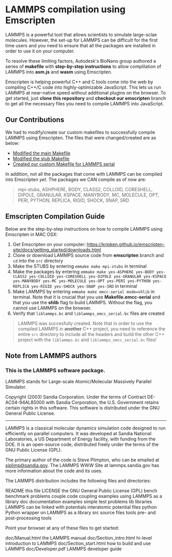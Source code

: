 # LAMMPS compilation using Emscripten

LAMMPS is a powerful tool that allows scientists to simulate large-sclae molecules. However, the set-up for LAMMPS can be difficult for the first time users and you need to ensure that all the packages are installed in order to use it on your computer.

To resolve these limiting factors, Autodesk's BioNano group authored a series of __makefile__ with __step-by-step instructions__ to allow complilation of LAMMPS into __asm.js__ and __wasm__ using Emscripten. 

Emscripten is helping powerful C++ and C tools come into the web by compiling C++/C code into highly-optimizable JavaScript. This lets us run LAMMPS at near-native speed without additional plugins on the browser. To get started, just __clone this repository__ and __checkout our emscripten__ branch to get all the necessary files you need to compile LAMMPS into JavaScript.


## Our Contributions 

We had to modify/create our custom makefiles to successfully compile LAMMPS using Emscripten. The files that were changed/created are as below:

* [Modified the main Makefile](https://github.com/dane1122/lammps/blob/emscripten/src/Makefile)
* [Modified the stub Makefile](https://github.com/dane1122/lammps/blob/emscripten/src/STUBS/Makefile)
* [Created our custom Makefile for LAMMPS serial](https://github.com/dane1122/lammps/blob/emscripten/src/MAKE/MINE/Makefile.emcc-serial)
 
In addition, not all the packages that come with LAMMPS can be compiled into Emscripten *yet*. The packages we CAN compile as of now are:
> mpi-stubs, ASHPHERE, BODY, CLASS2, COLLOID, CORESHELL, DIPOLE, GRANULAR, KSPACE, MANYBODY, MC, MOLECULE, OPT, PERI, PYTHON, REPLICA, RIGID, SHOCK, SNAP, SRD


## Emscripten Compilation Guide 

Below are the step-by-step instructions on how to compile LAMMPS using Emscripten in MAC OSX: 

1. Get Emscripten on your computer: https://kripken.github.io/emscripten-site/docs/getting_started/downloads.html
2. Clone or download LAMMPS source code from __emscripten__ branch and `cd` into the `src` directory
3. Make the STUBS by entering `emmake make mpi-stubs` in terminal
4. Make the packages by entering `emmake make yes-ASPHERE yes-BODY yes-CLASS2 yes-COLLOID yes-CORESHELL yes-DIPOLE yes-GRANULAR yes-KSPACE yes-MANYBODY yes-MC yes-MOLECULE yes-OPT yes-PERI yes-PYTHON yes-REPLICA yes-RIGID yes-SHOCK yes-SNAP yes-SRD` in terminal 
5. Make LAMMPS by entering `emmake make emcc-serial mode=shlib` in terminal. Note that it is crucial that you use __Makefile.emcc-serial__ and that you use the __shlib__ flag to build LAMMPS. Without the flag, you cannot use LAMMPS on the browser. 
6. Verify that `liblammps.bc` and `liblammps_emcc_serial.bc` files are created

> LAMMPS was succesfully created. Note that in order to use the compiled LAMMPS in __another__ C++ project, you need to reference the entire `src` directory to include all the headers and build the other C++ project with the `liblammps.bc` and `liblammps_emcc_serial.bc` files! 


## Note from LAMMPS authors
### This is the LAMMPS software package.
LAMMPS stands for Large-scale Atomic/Molecular Massively Parallel
Simulator.

Copyright (2003) Sandia Corporation.  Under the terms of Contract
DE-AC04-94AL85000 with Sandia Corporation, the U.S. Government retains
certain rights in this software.  This software is distributed under
the GNU General Public License.

----------------------------------------------------------------------

LAMMPS is a classical molecular dynamics simulation code designed to
run efficiently on parallel computers.  It was developed at Sandia
National Laboratories, a US Department of Energy facility, with
funding from the DOE.  It is an open-source code, distributed freely
under the terms of the GNU Public License (GPL).

The primary author of the code is Steve Plimpton, who can be emailed
at sjplimp@sandia.gov.  The LAMMPS WWW Site at lammps.sandia.gov has
more information about the code and its uses.

The LAMMPS distribution includes the following files and directories:

README			   this file
LICENSE			   the GNU General Public License (GPL)
bench			   benchmark problems
couple			   code coupling examples using LAMMPS as a library
doc			   documentation
examples		   simple test problems
lib			   libraries LAMMPS can be linked with
potentials		   interatomic potential files
python			   Python wrapper on LAMMPS as a library
src			   source files
tools			   pre- and post-processing tools

Point your browser at any of these files to get started:

doc/Manual.html	           the LAMMPS manual
doc/Section_intro.html	   hi-level introduction to LAMMPS
doc/Section_start.html	   how to build and use LAMMPS
doc/Developer.pdf          LAMMPS developer guide
